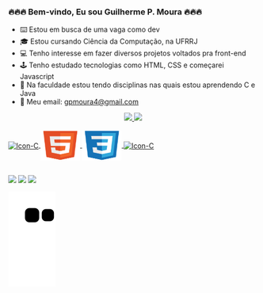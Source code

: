 ### 🔥🔥🔥 Bem-vindo, Eu sou Guilherme P. Moura 🔥🔥🔥 


- ⌨️ Estou em busca de uma vaga como dev
- 🎓 Estou cursando Ciência da Computação, na UFRRJ
- 💻 Tenho interesse em fazer diversos projetos voltados pra front-end
- 🕹️ Tenho estudado tecnologias como HTML, CSS e começarei Javascript
- 🚀 Na faculdade estou tendo disciplinas nas quais estou aprendendo C e Java
- 📧 Meu email: gpmoura4@gmail.com

<div align="center">
  <a href="https://github.com/gpmoura4">
  <img height="180em" src="https://github-readme-stats.vercel.app/api?username=gpmoura4&show_icons=true&theme=darcula&include_all_commits=true&count_private=true"/>
  <img height="180em" src="https://github-readme-stats.vercel.app/api/top-langs/?username=gpmoura4&layout=compact&langs_count=7&theme=darcula"/>
</div>

  
<div style="display: inline_block"><br>
  <img align="center" alt="Icon-C" height="60" width="60" src="https://user-images.githubusercontent.com/78942968/177438104-de346b46-ee2d-4a92-bc50-dfabc558d131.png">
  <img align="center" alt="Icon-HTML" height="60" width="80" src="https://raw.githubusercontent.com/devicons/devicon/master/icons/html5/html5-original.svg">
  <img align="center" alt="Icon-CSS" height="60" width="80" src="https://raw.githubusercontent.com/devicons/devicon/master/icons/css3/css3-original.svg">
  <img align="center" alt="Icon-C" height="60" width="80" src="https://cdn.jsdelivr.net/gh/devicons/devicon/icons/c/c-original.svg">
</div>
  
  ##
  
  <div> 
  <a href="https://www.instagram.com/gpmouradev/" target="_blank"><img src="https://img.shields.io/badge/Instagram-E4405F?style=for-the-badge&logo=instagram&logoColor=white" target="_blank"></a>
 <a href="https://discord.com/channels/981912322534674472/981912322534674475" target="_blank"><img src="https://img.shields.io/badge/Discord-7289DA?style=for-the-badge&logo=discord&logoColor=white" target="_blank"></a>
  <a href="https://www.linkedin.com/in/gpmouradev/" target="_blank"><img src="https://img.shields.io/badge/-LinkedIn-%230077B5?style=for-the-badge&logo=linkedin&logoColor=white" target="_blank"></a> 
</div>
  
  ![Snake animation](https://github.com/gpmoura4/gpmoura4/blob/output/github-contribution-grid-snake.svg)
